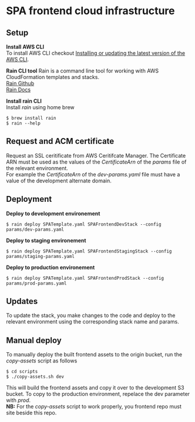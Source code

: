 # SPA frontend cloud infrastructure

## Setup

**Install AWS CLI**  
To install AWS CLI checkout [Installing or updating the latest version of the AWS CLI](https://docs.aws.amazon.com/cli/latest/userguide/getting-started-install.html).

**Rain CLI tool**
Rain is a command line tool for working with AWS CloudFormation templates and stacks.  
[Rain Github](https://github.com/aws-cloudformation/rain)  
[Rain Docs](https://aws-cloudformation.github.io/rain/)

**Install rain CLI**  
Install _rain_ using home brew

```
$ brew install rain
$ rain --help
```

## Request and ACM certificate

Request an SSL ceritificate from AWS Ceritifcate Manager.
The Certificate ARN must be used as the values of the _CertificateArn_ of the _params_ file of the relevant environment.  
For example the _CertificateArn_ of the _dev-params.yaml_ file must have a value of the development alternate domain.

## Deployment

**Deploy to development environement**

```
$ rain deploy SPATemplate.yaml SPAFrontendDevStack --config params/dev-params.yaml
```

**Deploy to staging environement**

```
$ rain deploy SPATemplate.yaml SPAFrontendStagingStack --config params/staging-params.yaml
```

**Deploy to production environement**

```
$ rain deploy SPATemplate.yaml SPAFrontendProdStack --config params/prod-params.yaml
```

## Updates

To update the stack, you make changes to the code and deploy to the relevant environment using the corresponding stack name and params.

## Manual deploy

To manually deploy the built frontend assets to the origin bucket, run the _copy-assets_ script as follows

```
$ cd scripts
$ ./copy-assets.sh dev
```

This will build the frontend assets and copy it over to the development S3 bucket.
To copy to the production environment, repelace the dev parameter with _prod_.  
**NB:** For the _copy-assets_ script to work properly, you frontend repo must site beside this repo.
